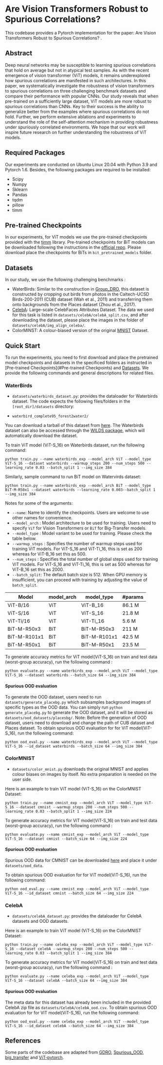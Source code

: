 # Are Vision Transformers Robust to Spurious Correlations?
This codebase provides a Pytorch implementation for the paper: Are Vision Transformers Robust to Spurious Correlations? . 

## Abstract
Deep neural networks may be susceptible to learning spurious correlations that hold on average but not in atypical test samples. As with the recent emergence of vision transformer (ViT) models, it remains underexplored how spurious correlations are manifested in such architectures. In this paper, we systematically investigate the robustness of vision transformers to spurious correlations on three challenging benchmark datasets and compare their performance with popular CNNs. Our study reveals that when pre-trained on a sufficiently large dataset, ViT models are more robust to spurious correlations than CNNs. Key to their success is the ability to generalize better from the examples where spurious correlations do not hold. Further, we perform extensive ablations and experiments to understand the role of the self-attention mechanism in providing robustness under spuriously correlated environments. We hope that our work will inspire future research on further understanding the robustness of ViT models.

## Required Packages
Our experiments are conducted on Ubuntu Linux 20.04 with Python 3.9 and Pytorch 1.6. Besides, the following packages are required to be installed:
* Scipy
* Numpy
* Sklearn
* Pandas
* tqdm
* pillow
* timm

## Pre-trained Checkpoints
In our experiments, for ViT models we use the pre-trained checkpoints provided with the [timm](https://github.com/rwightman/pytorch-image-models/tree/master/timm) library. Pre-trained checkpoints for BiT models can be downloaded following the instructions in the [official repo](https://github.com/google-research/big_transfer/blob/master/README.md). Please download place the checkpoints for BiTs in `bit_pretrained_models` folder.

## Datasets

In our study, we use the following challenging benchmarks :
  - WaterBirds:  Similar to the construction in [Group_DRO](https://github.com/kohpangwei/group_DRO), this dataset is constructed by cropping out birds from photos in the Caltech-UCSD Birds-200-2011 (CUB) dataset (Wah et al., 2011) and transferring them onto backgrounds from the Places dataset (Zhou et al., 2017).
  - [CelebA](http://mmlab.ie.cuhk.edu.hk/projects/CelebA.html): Large-scale CelebFaces Attributes Dataset. The data we used for this task is listed in `datasets/celebA/celebA_split.csv`, and after downloading the dataset, please place the images in the folder of `datasets/celebA/img_align_celeba/`. 
  - ColorMINST:  A colour-biased version of the original [MNIST](http://yann.lecun.com/exdb/mnist/) Dataset. 

## Quick Start
To run the experiments, you need to first download and place the pretrained model checkpoints and datasets in the specificed folders as instructed in [Pre-trained Checkpoints](#Pre-trained Checkpoints) and [Datasets](#Datasets). We provide the following commands and general descriptions for related files.

### WaterBirds
* `datasets/waterbirds_dataset.py`: provides the dataloader for Waterbirds dataset.
The code expects the following files/folders in the `[root_dir]/datasets` directory:

- `waterbird_complete95_forest2water2/`

You can download a tarball of this dataset from [here](https://nlp.stanford.edu/data/dro/waterbird_complete95_forest2water2.tar.gz). The Waterbirds dataset can also be accessed through the [WILDS package](https://github.com/p-lambda/wilds), which will automatically download the dataset.

To train ViT model (ViT-S_16) on Waterbirds dataset, run the following command:
```
python train.py --name waterbirds_exp --model_arch ViT --model_type ViT-S_16 --dataset waterbirds --warmup_steps 200 --num_steps 500 --learning_rate 0.03 --batch_split 1 --img_size 384
```
Similarly, sample command to run BiT model on Watervirds dataset:
```
python train.py --name waterbirds_exp --model_arch BiT --model_type BiT-M-R50x1 --dataset waterbirds --learning_rate 0.003--batch_split 1 --img_size 384
```
Notes for some of the arguments:
* `--name`: Name to identify the checkpoints. Users are welcome to use other names for convenience.
* `--model_arch` : Model architecture to be used for training. Users need to specify `ViT` for Vision Transformers or `BiT` for Big-Transfer models.
* `--model_type` : Model variant to be used for training. Please check the table below.
* `--warmup_steps` : Specifies the number of warmup steps used for training ViT models. For ViT-S_16 and ViT-Ti_16, this is set as 200 whereas for ViT-B_16 set this as 500.
* `--num_steps` : Specifies the total number of global steps used for training ViT models. For ViT-S_16 and ViT-Ti_16, this is set as 500 whereas for ViT-B_16 set this as 2000.
* `--batch_split`: The default batch size is 512. When GPU memory is insufficient, you can proceed with training by adjusting the value of `batch_split`.

| Model        | model_arch | model_type   | #params |
|--------------|------------|--------------|---------|
| ViT-B/16     | ViT        | ViT-B_16     | 86.1 M  |
| ViT-S/16     | ViT        | ViT-S_16     | 21.8 M  |
| ViT-Ti/16    | ViT        | ViT-Ti_16    | 5.6 M   |
| BiT-M-R50x3  | BiT        | BiT-M-R50x3  | 211 M   |
| BiT-M-R101x1 | BiT        | BiT-M-R101x1 | 42.5 M  |
| BiT-M-R50x1  | BiT        | BiT-M-R50x1  | 23.5 M  |

To generate accuracy metrics for ViT model(ViT-S_16) on train and test data (worst-group accuracy), run the following command :
```
python evaluate.py --name waterbirds_exp --model_arch ViT --model_type ViT-S_16 --dataset waterbirds --batch_size 64 --img_size 384
```

#### Spurious OOD evaluation
To generate the OOD dataset, users need to run `datasets/generate_placebg.py` which subsamples background images of specific types as the OOD data. You can simply run `python generate_placebg.py` to generate the OOD dataset, and it will be stored as `datasets/ood_datasets/placesbg/`. Note: Before the generation of OOD dataset, users need to download and change the path of CUB dataset and Places dataset.
To obtain spurious OOD evaluation for for ViT model(ViT-S_16), run the following command:
```
python ood_eval.py --name waterbirds_exp --model_arch ViT --model_type ViT-S_16 --id_dataset waterbirds --batch_size 64 --img_size 384
```

### ColorMNIST
* `datasets/color_mnist.py` downloads the original MNIST and applies colour biases on images by itself. No extra preparation is needed on the user side.

Here is an example to train ViT model (ViT-S_16) on the ColorMNIST Dataset:

```
python train.py --name cmnist_exp --model_arch ViT --model_type ViT-S_16 --dataset cmnist --warmup_steps 200 --num_steps 500 --learning_rate 0.03 --batch_split 1 --img_size 224
```
To generate accuracy metrics for ViT model(ViT-S_16) on train and test data (worst-group accuracy), run the following command :
```
python evaluate.py --name cmnist_exp --model_arch ViT --model_type ViT-S_16 --dataset cmnist --batch_size 64 --img_size 224
```
#### Spurious OOD evaluation
Spurious OOD data for CMNIST can be downloaded [here](https://www.dropbox.com/s/kqqm9doda33f4tt/partial_color_mnist_0%261.zip?dl=0) and place it under `datasets/ood_data`.

To obtain spurious OOD evaluation for for ViT model(ViT-S_16), run the following command:
```
python ood_eval.py --name cmnist_exp --model_arch ViT --model_type ViT-S_16 --id_dataset cmnist --batch_size 64 --img_size 224
```

### CelebA
* `datasets/celebA_dataset.py`: provides the dataloader for CelebA datasets and OOD datasets.

Here is an example to train ViT model (ViT-S_16) on the ColorMNIST Dataset:

```
python train.py --name celeba_exp --model_arch ViT --model_type ViT-S_16 --dataset celebA --warmup_steps 200 --num_steps 500 --learning_rate 0.03 --batch_split 1 --img_size 384
```
To generate accuracy metrics for ViT model(ViT-S_16) on train and test data (worst-group accuracy), run the following command :
```
python evaluate.py --name celeba_exp --model_arch ViT --model_type ViT-S_16 --dataset celebA --batch_size 64 --img_size 384
```
#### Spurious OOD evaluation
The meta data for this dataset has already been included in the provided CelebA zip file as `datasets/CelebA/celebA_ood.csv`.
To obtain spurious OOD evaluation for for ViT model(ViT-S_16), run the following command:
```
python ood_eval.py --name celeba_exp --model_arch ViT --model_type ViT-S_16 --id_dataset celebA --batch_size 64 --img_size 384
```
## References
Some parts of the codebase are adapted from [GDRO](https://github.com/kohpangwei/group_DRO), [Spurious_OOD](https://github.com/deeplearning-wisc/Spurious_OOD), [big_transfer](https://github.com/google-research/big_transfer) and [ViT-pytorch](https://github.com/jeonsworld/ViT-pytorch).

